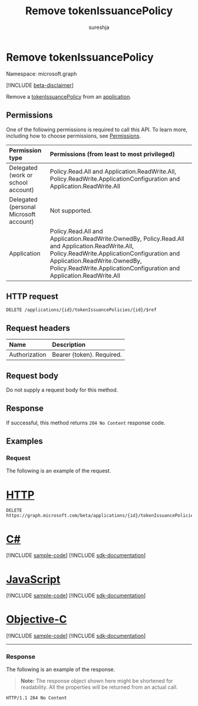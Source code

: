 ﻿---
title: "Remove tokenIssuancePolicy"
description: "Remove a tokenIssuancePolicy from an application."
localization_priority: Normal
author: "sureshja"
ms.prod: "microsoft-identity-platform"
doc_type: "apiPageType"
---

# Remove tokenIssuancePolicy

Namespace: microsoft.graph

[!INCLUDE [beta-disclaimer](../../includes/beta-disclaimer.md)]

Remove a [tokenIssuancePolicy](../resources/tokenissuancepolicy.md) from an [application](../resources/application.md).

## Permissions

One of the following permissions is required to call this API. To learn more, including how to choose permissions, see [Permissions](/graph/permissions-reference).

| Permission type                        | Permissions (from least to most privileged)                                                                                                                                                                                                            |
| :------------------------------------- | :----------------------------------------------------------------------------------------------------------------------------------------------------------------------------------------------------------------------------------------------------- |
| Delegated (work or school account)     | Policy.Read.All and Application.ReadWrite.All, Policy.ReadWrite.ApplicationConfiguration and Application.ReadWrite.All                                                                                                                                 |
| Delegated (personal Microsoft account) | Not supported.                                                                                                                                                                                                                                         |
| Application                            | Policy.Read.All and Application.ReadWrite.OwnedBy, Policy.Read.All and Application.ReadWrite.All, Policy.ReadWrite.ApplicationConfiguration and Application.ReadWrite.OwnedBy, Policy.ReadWrite.ApplicationConfiguration and Application.ReadWrite.All |

## HTTP request

<!-- { "blockType": "ignored" } -->

```http
DELETE /applications/{id}/tokenIssuancePolicies/{id}/$ref
```

## Request headers

| Name          | Description               |
| :------------ | :------------------------ |
| Authorization | Bearer {token}. Required. |

## Request body

Do not supply a request body for this method.

## Response

If successful, this method returns `204 No Content` response code.

## Examples

### Request

The following is an example of the request.

# [HTTP](#tab/http)

<!-- {
  "blockType": "request",
  "name": "delete_tokenissuancepolicy_from_application"
}-->

```http
DELETE https://graph.microsoft.com/beta/applications/{id}/tokenIssuancePolicies/{id}/$ref
```

# [C#](#tab/csharp)

[!INCLUDE [sample-code](../includes/snippets/csharp/delete-tokenissuancepolicy-from-application-csharp-snippets.md)]
[!INCLUDE [sdk-documentation](../includes/snippets/snippets-sdk-documentation-link.md)]

# [JavaScript](#tab/javascript)

[!INCLUDE [sample-code](../includes/snippets/javascript/delete-tokenissuancepolicy-from-application-javascript-snippets.md)]
[!INCLUDE [sdk-documentation](../includes/snippets/snippets-sdk-documentation-link.md)]

# [Objective-C](#tab/objc)

[!INCLUDE [sample-code](../includes/snippets/objc/delete-tokenissuancepolicy-from-application-objc-snippets.md)]
[!INCLUDE [sdk-documentation](../includes/snippets/snippets-sdk-documentation-link.md)]

---

### Response

The following is an example of the response.

> **Note:** The response object shown here might be shortened for readability. All the properties will be returned from an actual call.

<!-- {
  "blockType": "response",
  "truncated": true
} -->

```http
HTTP/1.1 204 No Content
```

<!-- uuid: 16cd6b66-4b1a-43a1-adaf-3a886856ed98
2019-02-04 14:57:30 UTC -->

<!-- {
  "type": "#page.annotation",
  "description": "Remove tokenIssuancePolicy",
  "keywords": "",
  "section": "documentation",
  "tocPath": ""
}-->
